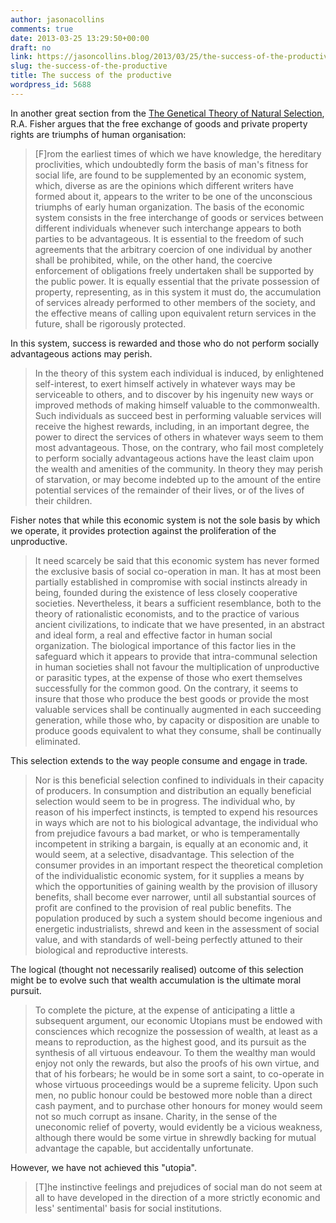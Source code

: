 ```yaml
---
author: jasonacollins
comments: true
date: 2013-03-25 13:29:50+00:00
draft: no
link: https://jasoncollins.blog/2013/03/25/the-success-of-the-productive/
slug: the-success-of-the-productive
title: The success of the productive
wordpress_id: 5688
---
```


In another great section from the [The Genetical Theory of Natural Selection](http://www.amazon.com/gp/product/0198504403/ref=as_li_ss_tl?ie=UTF8&camp=1789&creative=390957&creativeASIN=0198504403&linkCode=as2&tag=evolvieconom-20), R.A. Fisher argues that the free exchange of goods and private property rights are triumphs of human organisation:



<blockquote>[F]rom the earliest times of which we have knowledge, the hereditary proclivities, which undoubtedly form the basis of man's fitness for social life, are found to be supplemented by an economic system, which, diverse as are the opinions which different writers have formed about it, appears to the writer to be one of the unconscious triumphs of early human organization. The basis of the economic system consists in the free interchange of goods or services between different individuals whenever such interchange appears to both parties to be advantageous. It is essential to the freedom of such agreements that the arbitrary coercion of one individual by another shall be prohibited, while, on the other hand, the coercive enforcement of obligations freely undertaken shall be supported by the public power. It is equally essential that the private possession of property, representing, as in this system it must do, the accumulation of services already performed to other members of the society, and the effective means of calling upon equivalent return services in the future, shall be rigorously protected.</blockquote>



In this system, success is rewarded and those who do not perform socially advantageous actions may perish.



<blockquote>In the theory of this system each individual is induced, by enlightened self-interest, to exert himself actively in whatever ways may be serviceable to others, and to discover by his ingenuity new ways or improved methods of making himself valuable to the commonwealth. Such individuals as succeed best in performing valuable services will receive the highest rewards, including, in an important degree, the power to direct the services of others in whatever ways seem to them most advantageous. Those, on the contrary, who fail most completely to perform socially advantageous actions have the least claim upon the wealth and amenities of the community. In theory they may perish of starvation, or may become indebted up to the amount of the entire potential services of the remainder of their lives, or of the lives of their children.</blockquote>



Fisher notes that while this economic system is not the sole basis by which we operate, it provides protection against the proliferation of the unproductive.



<blockquote>It need scarcely be said that this economic system has never formed the exclusive basis of social co-operation in man. It has at most been partially established in compromise with social instincts already in being, founded during the existence of less closely cooperative societies. Nevertheless, it bears a sufficient resemblance, both to the theory of rationalistic economists, and to the practice of various ancient civilizations, to indicate that we have presented, in an abstract and ideal form, a real and effective factor in human social organization. The biological importance of this factor lies in the safeguard which it appears to provide that intra-communal selection in human societies shall not favour the multiplication of unproductive or parasitic types, at the expense of those who exert themselves successfully for the common good. On the contrary, it seems to insure that those who produce the best goods or provide the most valuable services shall be continually augmented in each succeeding generation, while those who, by capacity or disposition are unable to produce goods equivalent to what they consume, shall be continually eliminated.</blockquote>



This selection extends to the way people consume and engage in trade.



<blockquote>Nor is this beneficial selection confined to individuals in their capacity of producers. In consumption and distribution an equally beneficial selection would seem to be in progress. The individual who, by reason of his imperfect instincts, is tempted to expend his resources in ways which are not to his biological advantage, the individual who from prejudice favours a bad market, or who is temperamentally incompetent in striking a bargain, is equally at an economic and, it would seem, at a selective, disadvantage. This selection of the consumer provides in an important respect the theoretical completion of the individualistic economic system, for it supplies a means by which the opportunities of gaining wealth by the provision of illusory benefits, shall become ever narrower, until all substantial sources of profit are confined to the provision of real public benefits. The population produced by such a system should become ingenious and energetic industrialists, shrewd and keen in the assessment of social value, and with standards of well-being perfectly attuned to their biological and reproductive interests.</blockquote>



The logical (thought not necessarily realised) outcome of this selection might be to evolve such that wealth accumulation is the ultimate moral pursuit.



<blockquote>To complete the picture, at the expense of anticipating a little a subsequent argument, our economic Utopians must be endowed with consciences which recognize the possession of wealth, at least as a means to reproduction, as the highest good, and its pursuit as the synthesis of all virtuous endeavour. To them the wealthy man would enjoy not only the rewards, but also the proofs of his own virtue, and that of his forbears; he would be in some sort a saint, to co-operate in whose virtuous proceedings would be a supreme felicity. Upon such men, no public honour could be bestowed more noble than a direct cash payment, and to purchase other honours for money would seem not so much corrupt as insane. Charity, in the sense of the uneconomic relief of poverty, would evidently be a vicious weakness, although there would be some virtue in shrewdly backing for mutual advantage the capable, but accidentally unfortunate.</blockquote>



However, we have not achieved this "utopia".



<blockquote>[T]he instinctive feelings and prejudices of social man do not seem at all to have developed in the direction of a more strictly economic and less' sentimental' basis for social institutions.</blockquote>
